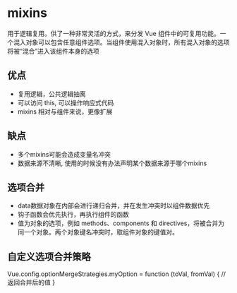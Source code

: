 # mixins

用于逻辑复用。供了一种非常灵活的方式，来分发 Vue 组件中的可复用功能。一个混入对象可以包含任意组件选项。当组件使用混入对象时，所有混入对象的选项将被“混合”进入该组件本身的选项

## 优点

* 复用逻辑，公共逻辑抽离
* 可以访问 this, 可以操作响应式代码
* mixins 相对与组件来说，更像扩展

## 缺点

* 多个mixins可能会造成变量名冲突
* 数据来源不清晰,  使用的时候没有办法声明某个数据来源于哪个mixins

## 选项合并

* data数据对象在内部会进行递归合并，并在发生冲突时以组件数据优先
* 钩子函数会优先执行，再执行组件的函数
* 值为对象的选项，例如 methods、components 和 directives，将被合并为同一个对象。两个对象键名冲突时，取组件对象的键值对。

## 自定义选项合并策略

Vue.config.optionMergeStrategies.myOption = function (toVal, fromVal) {
  // 返回合并后的值
}
